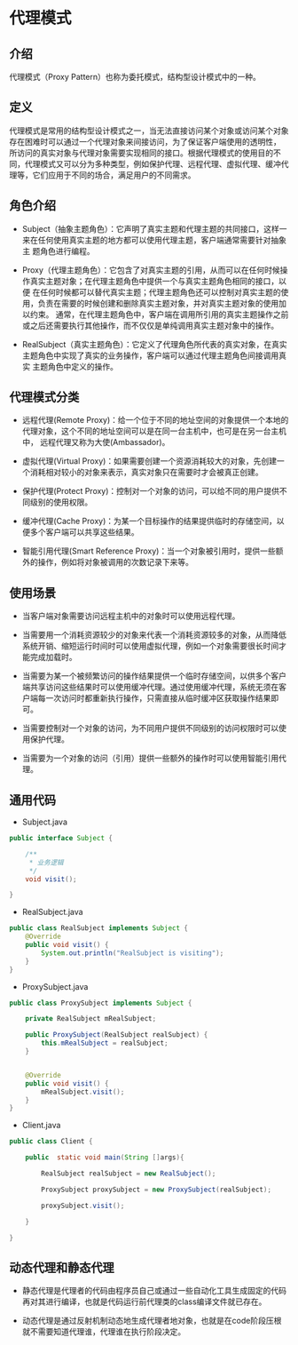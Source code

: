 # 代理模式

## 介绍
代理模式（Proxy Pattern）也称为委托模式，结构型设计模式中的一种。

## 定义

代理模式是常用的结构型设计模式之一，当无法直接访问某个对象或访问某个对象存在困难时可以通过一个代理对象来间接访问，为了保证客户端使用的透明性，
所访问的真实对象与代理对象需要实现相同的接口。根据代理模式的使用目的不同，代理模式又可以分为多种类型，例如保护代理、远程代理、虚拟代理、缓冲代
理等，它们应用于不同的场合，满足用户的不同需求。

## 角色介绍
* Subject（抽象主题角色）：它声明了真实主题和代理主题的共同接口，这样一来在任何使用真实主题的地方都可以使用代理主题，客户端通常需要针对抽象主
题角色进行编程。

* Proxy（代理主题角色）：它包含了对真实主题的引用，从而可以在任何时候操作真实主题对象；在代理主题角色中提供一个与真实主题角色相同的接口，以便
在任何时候都可以替代真实主题；代理主题角色还可以控制对真实主题的使用，负责在需要的时候创建和删除真实主题对象，并对真实主题对象的使用加以约束。
通常，在代理主题角色中，客户端在调用所引用的真实主题操作之前或之后还需要执行其他操作，而不仅仅是单纯调用真实主题对象中的操作。

* RealSubject（真实主题角色）：它定义了代理角色所代表的真实对象，在真实主题角色中实现了真实的业务操作，客户端可以通过代理主题角色间接调用真实
主题角色中定义的操作。

## 代理模式分类
* 远程代理(Remote Proxy)：给一个位于不同的地址空间的对象提供一个本地的代理对象，这个不同的地址空间可以是在同一台主机中，也可是在另一台主机中，
远程代理又称为大使(Ambassador)。

* 虚拟代理(Virtual Proxy)：如果需要创建一个资源消耗较大的对象，先创建一个消耗相对较小的对象来表示，真实对象只在需要时才会被真正创建。

* 保护代理(Protect Proxy)：控制对一个对象的访问，可以给不同的用户提供不同级别的使用权限。

* 缓冲代理(Cache Proxy)：为某一个目标操作的结果提供临时的存储空间，以便多个客户端可以共享这些结果。

* 智能引用代理(Smart Reference Proxy)：当一个对象被引用时，提供一些额外的操作，例如将对象被调用的次数记录下来等。

## 使用场景
* 当客户端对象需要访问远程主机中的对象时可以使用远程代理。

* 当需要用一个消耗资源较少的对象来代表一个消耗资源较多的对象，从而降低系统开销、缩短运行时间时可以使用虚拟代理，例如一个对象需要很长时间才能完成加载时。

* 当需要为某一个被频繁访问的操作结果提供一个临时存储空间，以供多个客户端共享访问这些结果时可以使用缓冲代理。通过使用缓冲代理，系统无须在客户端每一次访问时都重新执行操作，只需直接从临时缓冲区获取操作结果即可。

* 当需要控制对一个对象的访问，为不同用户提供不同级别的访问权限时可以使用保护代理。

* 当需要为一个对象的访问（引用）提供一些额外的操作时可以使用智能引用代理。

## 通用代码
* Subject.java
```java
public interface Subject {

    /**
     * 业务逻辑
     */
    void visit();

}
```
* RealSubject.java
```java
public class RealSubject implements Subject {
    @Override
    public void visit() {
        System.out.println("RealSubject is visiting");
    }
}
```
* ProxySubject.java
```java
public class ProxySubject implements Subject {

    private RealSubject mRealSubject;

    public ProxySubject(RealSubject realSubject) {
        this.mRealSubject = realSubject;
    }


    @Override
    public void visit() {
        mRealSubject.visit();
    }
}
```
* Client.java
```java
public class Client {

    public  static void main(String []args){

        RealSubject realSubject = new RealSubject();

        ProxySubject proxySubject = new ProxySubject(realSubject);

        proxySubject.visit();

    }

}
```
 ## 动态代理和静态代理
 * 静态代理是代理者的代码由程序员自己或通过一些自动化工具生成固定的代码再对其进行编译，也就是代码运行前代理类的class编译文件就已存在。
 
 * 动态代理是通过反射机制动态地生成代理者地对象，也就是在code阶段压根就不需要知道代理谁，代理谁在执行阶段决定。
 
 
 
 
 
 
 
 
 
 
 
 
 
 
 
 
 
 
 
 
